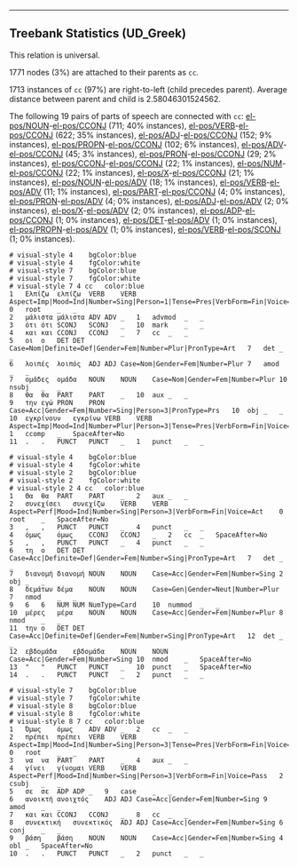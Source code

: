 

--------------------------------------------------------------------------------

## Treebank Statistics (UD_Greek)

This relation is universal.

1771 nodes (3%) are attached to their parents as `cc`.

1713 instances of `cc` (97%) are right-to-left (child precedes parent).
Average distance between parent and child is 2.58046301524562.

The following 19 pairs of parts of speech are connected with `cc`: [el-pos/NOUN]()-[el-pos/CCONJ]() (711; 40% instances), [el-pos/VERB]()-[el-pos/CCONJ]() (622; 35% instances), [el-pos/ADJ]()-[el-pos/CCONJ]() (152; 9% instances), [el-pos/PROPN]()-[el-pos/CCONJ]() (102; 6% instances), [el-pos/ADV]()-[el-pos/CCONJ]() (45; 3% instances), [el-pos/PRON]()-[el-pos/CCONJ]() (29; 2% instances), [el-pos/CCONJ]()-[el-pos/CCONJ]() (22; 1% instances), [el-pos/NUM]()-[el-pos/CCONJ]() (22; 1% instances), [el-pos/X]()-[el-pos/CCONJ]() (21; 1% instances), [el-pos/NOUN]()-[el-pos/ADV]() (18; 1% instances), [el-pos/VERB]()-[el-pos/ADV]() (11; 1% instances), [el-pos/PART]()-[el-pos/CCONJ]() (4; 0% instances), [el-pos/PRON]()-[el-pos/ADV]() (4; 0% instances), [el-pos/ADJ]()-[el-pos/ADV]() (2; 0% instances), [el-pos/X]()-[el-pos/ADV]() (2; 0% instances), [el-pos/ADP]()-[el-pos/CCONJ]() (1; 0% instances), [el-pos/DET]()-[el-pos/ADV]() (1; 0% instances), [el-pos/PROPN]()-[el-pos/ADV]() (1; 0% instances), [el-pos/VERB]()-[el-pos/SCONJ]() (1; 0% instances).


~~~ conllu
# visual-style 4	bgColor:blue
# visual-style 4	fgColor:white
# visual-style 7	bgColor:blue
# visual-style 7	fgColor:white
# visual-style 7 4 cc	color:blue
1	Ελπίζω	ελπίζω	VERB	VERB	Aspect=Imp|Mood=Ind|Number=Sing|Person=1|Tense=Pres|VerbForm=Fin|Voice=Act	0	root	_	_
2	μάλιστα	μάλιστα	ADV	ADV	_	1	advmod	_	_
3	ότι	ότι	SCONJ	SCONJ	_	10	mark	_	_
4	και	και	CCONJ	CCONJ	_	7	cc	_	_
5	οι	ο	DET	DET	Case=Nom|Definite=Def|Gender=Fem|Number=Plur|PronType=Art	7	det	_	_
6	λοιπές	λοιπός	ADJ	ADJ	Case=Nom|Gender=Fem|Number=Plur	7	amod	_	_
7	ομάδες	ομάδα	NOUN	NOUN	Case=Nom|Gender=Fem|Number=Plur	10	nsubj	_	_
8	θα	θα	PART	PART	_	10	aux	_	_
9	την	εγώ	PRON	PRON	Case=Acc|Gender=Fem|Number=Sing|Person=3|PronType=Prs	10	obj	_	_
10	εγκρίνουν	εγκρίνω	VERB	VERB	Aspect=Imp|Mood=Ind|Number=Plur|Person=3|Tense=Pres|VerbForm=Fin|Voice=Act	1	ccomp	_	SpaceAfter=No
11	.	.	PUNCT	PUNCT	_	1	punct	_	_

~~~


~~~ conllu
# visual-style 4	bgColor:blue
# visual-style 4	fgColor:white
# visual-style 2	bgColor:blue
# visual-style 2	fgColor:white
# visual-style 2 4 cc	color:blue
1	Θα	θα	PART	PART	_	2	aux	_	_
2	συνεχίσει	συνεχίζω	VERB	VERB	Aspect=Perf|Mood=Ind|Number=Sing|Person=3|VerbForm=Fin|Voice=Act	0	root	_	SpaceAfter=No
3	,	,	PUNCT	PUNCT	_	4	punct	_	_
4	όμως	όμως	CCONJ	CCONJ	_	2	cc	_	SpaceAfter=No
5	,	,	PUNCT	PUNCT	_	4	punct	_	_
6	τη	ο	DET	DET	Case=Acc|Definite=Def|Gender=Fem|Number=Sing|PronType=Art	7	det	_	_
7	διανομή	διανομή	NOUN	NOUN	Case=Acc|Gender=Fem|Number=Sing	2	obj	_	_
8	δεμάτων	δέμα	NOUN	NOUN	Case=Gen|Gender=Neut|Number=Plur	7	nmod	_	_
9	6	6	NUM	NUM	NumType=Card	10	nummod	_	_
10	μέρες	μέρα	NOUN	NOUN	Case=Acc|Gender=Fem|Number=Plur	8	nmod	_	_
11	την	ο	DET	DET	Case=Acc|Definite=Def|Gender=Fem|Number=Sing|PronType=Art	12	det	_	_
12	εβδομάδα	εβδομάδα	NOUN	NOUN	Case=Acc|Gender=Fem|Number=Sing	10	nmod	_	SpaceAfter=No
13	"	"	PUNCT	PUNCT	_	10	punct	_	SpaceAfter=No
14	.	.	PUNCT	PUNCT	_	2	punct	_	_

~~~


~~~ conllu
# visual-style 7	bgColor:blue
# visual-style 7	fgColor:white
# visual-style 8	bgColor:blue
# visual-style 8	fgColor:white
# visual-style 8 7 cc	color:blue
1	Όμως	όμως	ADV	ADV	_	2	cc	_	_
2	πρέπει	πρέπει	VERB	VERB	Aspect=Imp|Mood=Ind|Number=Sing|Person=3|Tense=Pres|VerbForm=Fin|Voice=Act	0	root	_	_
3	να	να	PART	PART	_	4	aux	_	_
4	γίνει	γίνομαι	VERB	VERB	Aspect=Perf|Mood=Ind|Number=Sing|Person=3|VerbForm=Fin|Voice=Pass	2	csubj	_	_
5	σε	σε	ADP	ADP	_	9	case	_	_
6	ανοικτή	ανοιχτός	ADJ	ADJ	Case=Acc|Gender=Fem|Number=Sing	9	amod	_	_
7	και	και	CCONJ	CCONJ	_	8	cc	_	_
8	συνεκτική	συνεκτικός	ADJ	ADJ	Case=Acc|Gender=Fem|Number=Sing	6	conj	_	_
9	βάση	βάση	NOUN	NOUN	Case=Acc|Gender=Fem|Number=Sing	4	obl	_	SpaceAfter=No
10	.	.	PUNCT	PUNCT	_	2	punct	_	_

~~~


